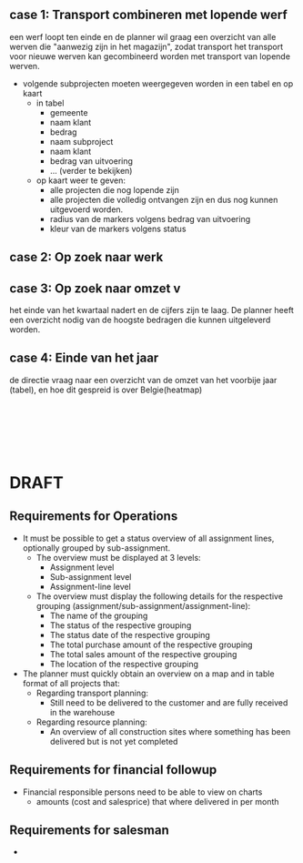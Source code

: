 

## case 1: Transport combineren met lopende werf
een werf loopt ten einde en de planner wil graag een overzicht van alle werven die "aanwezig zijn in het magazijn", zodat transport het transport voor nieuwe werven kan gecombineerd worden met transport van lopende werven.

+ volgende subprojecten moeten weergegeven worden in een tabel en op kaart 
    + in tabel
        + gemeente
        + naam klant
        + bedrag
        + naam subproject
        + naam klant
        + bedrag van uitvoering
        + ... (verder te bekijken)
    + op kaart weer te geven:
        + alle projecten die nog lopende zijn
        + alle projecten die volledig ontvangen zijn en dus nog kunnen uitgevoerd worden.
        + radius van de markers volgens bedrag van uitvoering
        + kleur van de markers volgens status

## case 2: Op zoek naar werk

## case 3: Op zoek naar omzet v
het einde van het kwartaal nadert en de cijfers zijn te laag. De planner heeft een overzicht nodig van de hoogste bedragen die kunnen uitgeleverd worden.

## case 4: Einde van het jaar
de directie vraag naar een overzicht van de omzet van het voorbije jaar (tabel), en hoe dit gespreid is over Belgie(heatmap)







<br><br><br><br><br>


# DRAFT

## Requirements for Operations
+ It must be possible to get a status overview of all assignment lines, optionally grouped by sub-assignment.
	+ The overview must be displayed at 3 levels:
		+ Assignment level
		+ Sub-assignment level
		+ Assignment-line level
	+ The overview must display the following details for the respective grouping (assignment/sub-assignment/assignment-line):
		+ The name of the grouping
		+ The status of the respective grouping
		+ The status date of the respective grouping
		+ The total purchase amount of the respective grouping
		+ The total sales amount of the respective grouping
		+ The location of the respective grouping
+ The planner must quickly obtain an overview on a map and in table format of all projects that:
	+ Regarding transport planning:
		+ Still need to be delivered to the customer and are fully received in the warehouse
	+ Regarding resource planning:
		+ An overview of all construction sites where something has been delivered but is not yet completed
## Requirements for financial followup
+ Financial responsible persons need to be able to view on charts
	+ amounts (cost and salesprice) that where delivered in per month
		

## Requirements for salesman
+ 